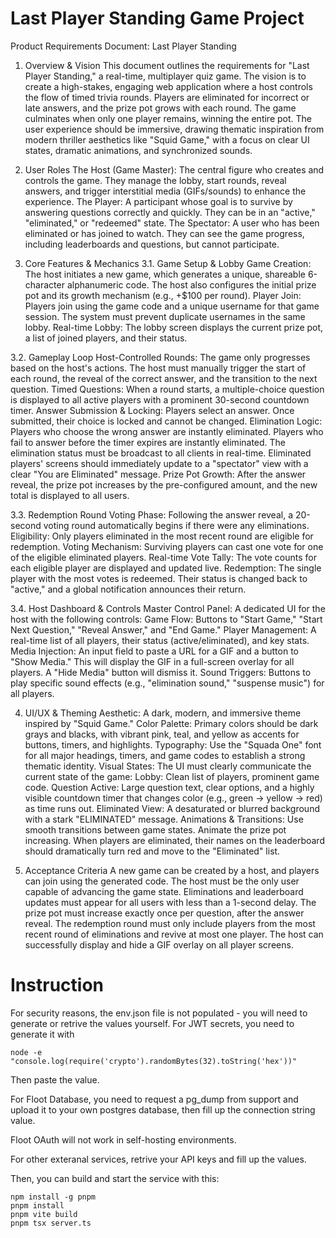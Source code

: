 # Last Player Standing Game Project
        
Product Requirements Document: Last Player Standing
1. Overview & Vision
This document outlines the requirements for "Last Player Standing," a real-time, multiplayer quiz game. The vision is to create a high-stakes, engaging web application where a host controls the flow of timed trivia rounds. Players are eliminated for incorrect or late answers, and the prize pot grows with each round. The game culminates when only one player remains, winning the entire pot. The user experience should be immersive, drawing thematic inspiration from modern thriller aesthetics like "Squid Game," with a focus on clear UI states, dramatic animations, and synchronized sounds.

2. User Roles
The Host (Game Master): The central figure who creates and controls the game. They manage the lobby, start rounds, reveal answers, and trigger interstitial media (GIFs/sounds) to enhance the experience.
The Player: A participant whose goal is to survive by answering questions correctly and quickly. They can be in an "active," "eliminated," or "redeemed" state.
The Spectator: A user who has been eliminated or has joined to watch. They can see the game progress, including leaderboards and questions, but cannot participate.

3. Core Features & Mechanics
3.1. Game Setup & Lobby
Game Creation: The host initiates a new game, which generates a unique, shareable 6-character alphanumeric code. The host also configures the initial prize pot and its growth mechanism (e.g., +$100 per round).
Player Join: Players join using the game code and a unique username for that game session. The system must prevent duplicate usernames in the same lobby.
Real-time Lobby: The lobby screen displays the current prize pot, a list of joined players, and their status.

3.2. Gameplay Loop
Host-Controlled Rounds: The game only progresses based on the host's actions. The host must manually trigger the start of each round, the reveal of the correct answer, and the transition to the next question.
Timed Questions: When a round starts, a multiple-choice question is displayed to all active players with a prominent 30-second countdown timer.
Answer Submission & Locking: Players select an answer. Once submitted, their choice is locked and cannot be changed.
Elimination Logic:
Players who choose the wrong answer are instantly eliminated.
Players who fail to answer before the timer expires are instantly eliminated.
The elimination status must be broadcast to all clients in real-time. Eliminated players' screens should immediately update to a "spectator" view with a clear "You are Eliminated" message.
Prize Pot Growth: After the answer reveal, the prize pot increases by the pre-configured amount, and the new total is displayed to all users.

3.3. Redemption Round
Voting Phase: Following the answer reveal, a 20-second voting round automatically begins if there were any eliminations.
Eligibility: Only players eliminated in the most recent round are eligible for redemption.
Voting Mechanism: Surviving players can cast one vote for one of the eligible eliminated players.
Real-time Vote Tally: The vote counts for each eligible player are displayed and updated live.
Redemption: The single player with the most votes is redeemed. Their status is changed back to "active," and a global notification announces their return.

3.4. Host Dashboard & Controls
Master Control Panel: A dedicated UI for the host with the following controls:
Game Flow: Buttons to "Start Game," "Start Next Question," "Reveal Answer," and "End Game."
Player Management: A real-time list of all players, their status (active/eliminated), and key stats.
Media Injection: An input field to paste a URL for a GIF and a button to "Show Media." This will display the GIF in a full-screen overlay for all players. A "Hide Media" button will dismiss it.
Sound Triggers: Buttons to play specific sound effects (e.g., "elimination sound," "suspense music") for all players.

4. UI/UX & Theming
Aesthetic: A dark, modern, and immersive theme inspired by "Squid Game."
Color Palette: Primary colors should be dark grays and blacks, with vibrant pink, teal, and yellow as accents for buttons, timers, and highlights.
Typography: Use the "Squada One" font for all major headings, timers, and game codes to establish a strong thematic identity.
Visual States: The UI must clearly communicate the current state of the game:
Lobby: Clean list of players, prominent game code.
Question Active: Large question text, clear options, and a highly visible countdown timer that changes color (e.g., green -> yellow -> red) as time runs out.
Eliminated View: A desaturated or blurred background with a stark "ELIMINATED" message.
Animations & Transitions:
Use smooth transitions between game states.
Animate the prize pot increasing.
When players are eliminated, their names on the leaderboard should dramatically turn red and move to the "Eliminated" list.

5. Acceptance Criteria
A new game can be created by a host, and players can join using the generated code.
The host must be the only user capable of advancing the game state.
Eliminations and leaderboard updates must appear for all users with less than a 1-second delay.
The prize pot must increase exactly once per question, after the answer reveal.
The redemption round must only include players from the most recent round of eliminations and revive at most one player.
The host can successfully display and hide a GIF overlay on all player screens.



# Instruction

For security reasons, the env.json file is not populated - you will need to generate or retrive the values yourself. For JWT secrets, you need to generate it with

```
node -e "console.log(require('crypto').randomBytes(32).toString('hex'))"
```

Then paste the value.

For Floot Database, you need to request a pg_dump from support and upload it to your own postgres database, then fill up the connection string value.

Floot OAuth will not work in self-hosting environments.

For other exteranal services, retrive your API keys and fill up the values.

Then, you can build and start the service with this:

```
npm install -g pnpm
pnpm install
pnpm vite build
pnpm tsx server.ts
```
